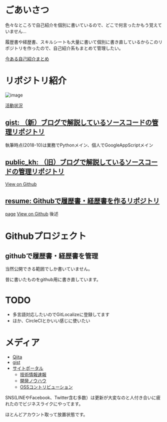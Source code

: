 # ごあいさつ
色々なところで自己紹介を個別に書いているので、どこで何言ったかもう覚えていません…

履歴書や経歴書、スキルシートも大量に書いて個別に書き直しているからこのリポジトリを作ったので、自己紹介系もまとめて管理したい。

[今ある自己紹介まとめ](https://nomuraya.work/profile)

# リポジトリ紹介
![image](https://grass-graph.moshimo.works/images/shimajima-eiji.png)

[活動状況](https://github.com/shimajima-eiji)

## [gist: （新）ブログで解説しているソースコードの管理リポジトリ](/gist/)
執筆時点(2018-10)は業務でPythonメイン、個人でGoogleAppScriptメイン

## [public_kh: （旧）ブログで解説しているソースコードの管理リポジトリ](/public_kh/)
[View on Github](https://github.com/shimajima-eiji/public_kh)

## [resume: Githubで履歴書・経歴書を作るリポジトリ](/resume)
[page](https://github.com/shimajima-eiji/resume)
[View on Github](https://shimajima-eiji.github.io/resume)
後述

# Githubプロジェクト
## githubで履歴書・経歴書を管理
当然公開できる範囲でしか書いていません。

昔に書いたものをgithub用に書き直しています。

# TODO
- 多言語対応したいのでGitLocalizeに登録してます
- ほか、CircleCIとかいい感じに使いたい

# メディア
- [Qiita](https://qiita.com/nomurasan)
- [gist](https://gist.github.com/shimajima-eiji)
- [サイトポータル](https://nomuraya.work/)
  - [技術情報速報](https://nomuraya.work/techzine/)
  - [開発ノウハウ](https://nomuraya.work/develop/)
  - [OSSコントリビューション](https://nomuraya.work/adiary/)

SNS(LINEやFacebook、Twitter含む多数）は更新が大変なのと人付き合いに疲れたのでビジネスライクにやってます。

ほとんどアカウント取って放置状態です。
